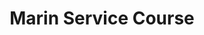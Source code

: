 ---
title: "Marin Service Course"
url: /fairfax/marin-service-course-bolinas-road/
shop: Fahrrad
---